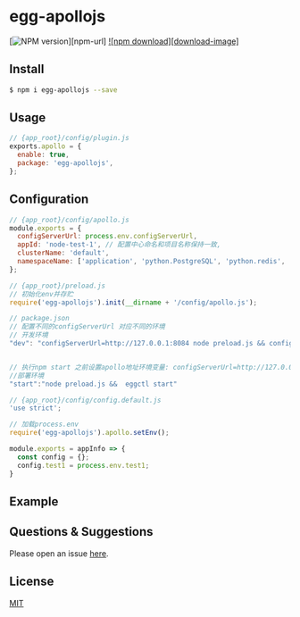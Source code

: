 # egg-apollojs

[![NPM version][npm-image]][npm-url]
[![npm download][download-image]][download-url]

[npm-image]: https://img.shields.io/npm/v/egg-apollojs.svg?style=flat-square
[download-url]: https://npmjs.org/package/egg-apollojs

<!--
egg plugin for apollo .support hot patch
-->

## Install

```bash
$ npm i egg-apollojs --save
```

## Usage

```js
// {app_root}/config/plugin.js
exports.apollo = {
  enable: true,
  package: 'egg-apollojs',
};
```

## Configuration

```js
// {app_root}/config/apollo.js
module.exports = {
  configServerUrl: process.env.configServerUrl,
  appId: 'node-test-1', // 配置中心命名和项目名称保持一致,
  clusterName: 'default',
  namespaceName: ['application', 'python.PostgreSQL', 'python.redis', 'python.ops'], // 两个namespace相同配置，application配置会覆盖'python.mysql'
};

```

```js
// {app_root}/preload.js
// 初始化env并存贮
require('egg-apollojs').init(__dirname + '/config/apollo.js');
```

```js
// package.json
// 配置不同的configServerUrl 对应不同的环境
// 开发环境
"dev": "configServerUrl=http://127.0.0.1:8084 node preload.js && configServerUrl=http://127.0.0.1:8084 egg-bin dev"


// 执行npm start 之前设置apollo地址环境变量: configServerUrl=http://127.0.0.1:8084 npm start
//部署环境
"start":"node preload.js &&  eggctl start"
```

```js
// {app_root}/config/config.default.js
'use strict';

// 加载process.env
require('egg-apollojs').apollo.setEnv(); 

module.exports = appInfo => {
  const config = {};
  config.test1 = process.env.test1;
}
```

## Example

<!-- example here -->

## Questions & Suggestions

Please open an issue [here](https://github.com/eggjs/egg/issues).

## License

[MIT](LICENSE)
